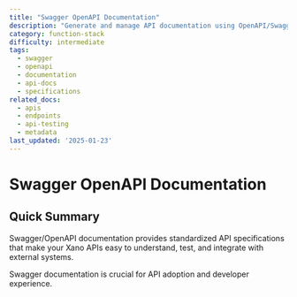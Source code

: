 ```yaml
---
title: "Swagger OpenAPI Documentation"
description: "Generate and manage API documentation using OpenAPI/Swagger standards in Xano"
category: function-stack
difficulty: intermediate
tags:
  - swagger
  - openapi
  - documentation
  - api-docs
  - specifications
related_docs:
  - apis
  - endpoints
  - api-testing
  - metadata
last_updated: '2025-01-23'
---
```


# Swagger OpenAPI Documentation

## Quick Summary
Swagger/OpenAPI documentation provides standardized API specifications that make your Xano APIs easy to understand, test, and integrate with external systems.

Swagger documentation is crucial for API adoption and developer experience.